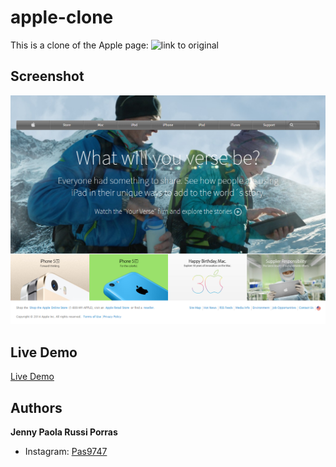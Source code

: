 # apple-clone
This is a clone of the Apple page: ![link to original](http://archive.fo/UW4oR)

## Screenshot

![screenshot](screenshot.png)

## Live Demo

[Live Demo](https://rawcdn.githack.com/pas9747/apple-clone/875555e5fd0388b229ea7da198c960af64fe5332/index.html)

## Authors

**Jenny Paola Russi Porras**
- Instagram: [Pas9747](https://www.instagram.com/pas9747/)